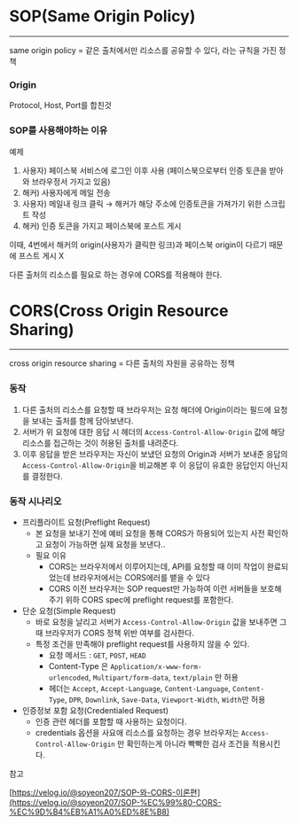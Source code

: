 # SOP(Same Origin Policy)

---

same origin policy = 같은 출처에서만 리소스를 공유할 수 있다, 라는 규칙을 가진 정책

### Origin

Protocol, Host, Port를 합친것 

### SOP를 사용해야하는 이유

예제

1. 사용자) 페이스북 서비스에 로그인 이후 사용 (페이스북으로부터 인증 토큰을 받아와 브라우정서 가지고 있음)
2. 해커) 사용자에게 메일 전송
3. 사용자) 메일내 링크 클릭 → 해커가 해당 주소에 인증토큰을 가져가기 위한 스크립트 작성
4. 해커) 인증 토큰을 가지고 페이스북에 포스트 게시 

이때, 4번에서 해커의 origin(사용자가 클릭한 링크)과 페이스북 origin이 다르기 때문에 프스트 게시 X

다른 출처의 리소스를 필요로 하는 경우에 CORS를 적용해야 한다. 

# CORS(Cross Origin Resource Sharing)

---

cross origin resource sharing = 다른 출처의 자원을 공유하는 정책

### 동작

1. 다른 출처의 리소스를 요청할 때 브라우저는 요청 해더에 Origin이라는 필드에 요청을 보내는 출처를 함께 담아보낸다.
2. 서버가 위 요청에 대한 응답 시 헤더의 `Access-Control-Allow-Origin` 값에 해당 리소스를 접근하는 것이 허용된 출처를 내려준다.
3. 이후 응답을 받은 브라우저는 자신이 보냈던 요청의 Origin과 서버가 보내준 응답의  `Access-Control-Allow-Origin`을 비교해본 후 이 응답이 유효한 응답인지 아닌지를 결정한다. 

### 동작 시나리오

- 프리플라이트 요청(Preflight Request)
    - 본 요청을 보내기 전에 예비 요청을 통해 CORS가 하용되어 있는지 사전 확인하고 요청이 가능하면 실제 요청을 보낸다..
    - 필요 이유
        - CORS는 브라우저에서 이루어지는데, API를 요청할 때 이미 작업이 완료되었는데 브라우저에서는 CORS에러를 뱉을 수 있다
        - CORS 이전 브라우저는 SOP request만 가능하여 이런 서버들을 보호해 주기 위하 CORS spec에 preflight request를 포함한다.
- 단순 요청(Simple Request)
    - 바로 요청을 날리고 서버가 `Access-Control-Allow-Origin` 값을 보내주면 그때 브라우저가 CORS 정책 위반 여부를 검사한다.
    - 특정 조건을 만족해야 preflight request를 사용하지 않을 수 있다.
        - 요청 메서드 : `GET`, `POST`, `HEAD`
        - Content-Type 은 `Application/x-www-form-urlencoded`, `Multipart/form-data`, `text/plain` 만 허용
        - 헤더는 `Accept`, `Accept-Language`, `Content-Language`, `Content-Type`, `DPR`, `Downlink`, `Save-Data`, `Viewport-Width`, `Width`만 허용
- 인증정보 포함 요청(Credentialed Request)
    - 인증 관련 헤더를 포함할 때 사용하는 요청이다.
    - credentials 옵션을 사요애 리소스를 요청하는 경우 브라우저는 `Access-Control-Allow-Origin` 만 확인하는게 아니라 빡빡한 검사 조건을 적용시킨다.

참고

[https://velog.io/@soyeon207/SOP-와-CORS-이론편](https://velog.io/@soyeon207/SOP-%EC%99%80-CORS-%EC%9D%B4%EB%A1%A0%ED%8E%B8)

